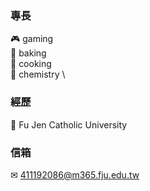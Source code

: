 ### 專長
🎮 gaming \
🍞 baking \
🥕 cooking \
🧪 chemistry \

### 經歷
📖 Fu Jen Catholic University

### 信箱
✉ 411192086@m365.fju.edu.tw
